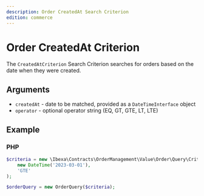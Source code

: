 ```yaml
---
description: Order CreatedAt Search Criterion
edition: commerce
---
```


# Order CreatedAt Criterion

The `CreatedAtCriterion` Search Criterion searches for orders based on the date when they were created.

## Arguments

- `createdAt` - date to be matched, provided as a `DateTimeInterface` object
- `operator` - optional operator string (EQ, GT, GTE, LT, LTE)

## Example

### PHP

``` php
$criteria = new \Ibexa\Contracts\OrderManagement\Value\Order\Query\Criterion\CreatedAtCriterion(
    new DateTime('2023-03-01'),
    'GTE'
);

$orderQuery = new OrderQuery($criteria);
```
